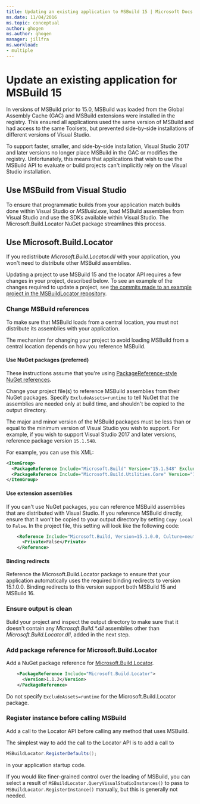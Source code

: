 ```yaml
---
title: Updating an existing application to MSBuild 15 | Microsoft Docs
ms.date: 11/04/2016
ms.topic: conceptual
author: ghogen
ms.author: ghogen
manager: jillfra
ms.workload:
- multiple
---
```

# Update an existing application for MSBuild 15

In versions of MSBuild prior to 15.0, MSBuild was loaded from the Global Assembly Cache (GAC) and MSBuild extensions were installed in the registry. This ensured all applications used the same version of MSBuild and had access to the same Toolsets, but prevented side-by-side installations of different versions of Visual Studio.

To support faster, smaller, and side-by-side installation, Visual Studio 2017 and later versions no longer place MSBuild in the GAC or modifies the registry. Unfortunately, this means that applications that wish to use the MSBuild API to evaluate or build projects can't implicitly rely on the Visual Studio installation.

## Use MSBuild from Visual Studio

To ensure that programmatic builds from your application match builds done within Visual Studio or *MSBuild.exe*, load MSBuild assemblies from Visual Studio and use the SDKs available within Visual Studio. The Microsoft.Build.Locator NuGet package streamlines this process.

## Use Microsoft.Build.Locator

If you redistribute *Microsoft.Build.Locator.dll* with your application, you won't need to distribute other MSBuild assemblies.

Updating a project to use MSBuild 15 and the locator API requires a few changes in your project, described below. To see an example of the changes required to update a project, see [the commits made to an example project in the MSBuildLocator repository](https://github.com/Microsoft/MSBuildLocator/commits/example-updating-to-msbuild-15).

### Change MSBuild references

To make sure that MSBuild loads from a central location, you must not distribute its assemblies with your application.

The mechanism for changing your project to avoid loading MSBuild from a central location depends on how you reference MSBuild.

#### Use NuGet packages (preferred)

These instructions assume that you're using [PackageReference-style NuGet references](/nuget/consume-packages/package-references-in-project-files).

Change your project file(s) to reference MSBuild assemblies from their NuGet packages. Specify `ExcludeAssets=runtime` to tell NuGet that the assemblies are needed only at build time, and shouldn't be copied to the output directory.

The major and minor version of the MSBuild packages must be less than or equal to the minimum version of Visual Studio you wish to support. For example, if you wish to support Visual Studio 2017 and later versions, reference package version `15.1.548`.

For example, you can use this XML:

```xml
<ItemGroup>
  <PackageReference Include="Microsoft.Build" Version="15.1.548" ExcludeAssets="runtime" />
  <PackageReference Include="Microsoft.Build.Utilities.Core" Version="15.1.548" ExcludeAssets="runtime" />
</ItemGroup>
```

#### Use extension assemblies

If you can't use NuGet packages, you can reference MSBuild assemblies that are distributed with Visual Studio. If you reference MSBuild directly, ensure that it won't be copied to your output directory by setting `Copy Local` to `False`. In the project file, this setting will look like the following code:

```xml
    <Reference Include="Microsoft.Build, Version=15.1.0.0, Culture=neutral, PublicKeyToken=b03f5f7f11d50a3a, processorArchitecture=MSIL">
      <Private>False</Private>
    </Reference>
```

#### Binding redirects

Reference the Microsoft.Build.Locator package to ensure that your application automatically uses the required binding redirects to version 15.1.0.0. Binding redirects to this version support both MSBuild 15 and MSBuild 16.

### Ensure output is clean

Build your project and inspect the output directory to make sure that it doesn't contain any *Microsoft.Build.\*.dll* assemblies other than *Microsoft.Build.Locator.dll*, added in the next step.

### Add package reference for Microsoft.Build.Locator

Add a NuGet package reference for [Microsoft.Build.Locator](https://www.nuget.org/packages/Microsoft.Build.Locator/).

```xml
    <PackageReference Include="Microsoft.Build.Locator">
      <Version>1.1.2</Version>
    </PackageReference>
```

Do not specify `ExcludeAssets=runtime` for the Microsoft.Build.Locator package.

### Register instance before calling MSBuild

Add a call to the Locator API before calling any method that uses MSBuild.

The simplest way to add the call to the Locator API is to add a call to

```csharp
MSBuildLocator.RegisterDefaults();
```

in your application startup code.

If you would like finer-grained control over the loading of MSBuild, you can select a result of `MSBuildLocator.QueryVisualStudioInstances()` to pass to `MSBuildLocator.RegisterInstance()` manually, but this is generally not needed.
